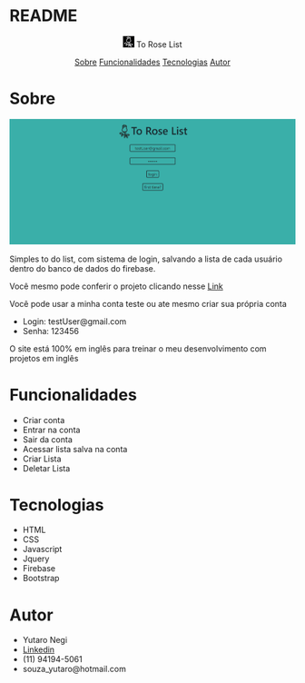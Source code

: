 # README

<p align="center"><img style = " -webkit-filter: invert(100%); filter: invert(100%);" src="./IMG/logo.png" width=20px> To Rose List </p>

<p align="center"> 
    <a href="#sobre">Sobre</a>
    <a href="#funcionalidades">Funcionalidades</a>
    <a href="#tecnologias">Tecnologias</a>
    <a href="#Autor">Autor</a>
 </p>

 # Sobre
 <img src="./IMG/GifForGit.gif" >

 <p>Simples to do list, com sistema de login, salvando a lista de cada usuário dentro do banco de dados do firebase.</p>
 <p>Você mesmo pode conferir o projeto clicando nesse <a href="https://yutaronegi.github.io/toRoseList/">Link</a></p>
 <p>Você pode usar a minha conta teste ou ate mesmo criar sua própria conta</p>
    <ul>
    <li>Login: testUser@gmail.com</li>
    <li>Senha: 123456</li>
 </ul>

 <p>O site está 100% em inglês para treinar o meu desenvolvimento com projetos em inglês</p>

 # Funcionalidades 
<ul>
    <li>Criar conta</li>
    <li>Entrar na conta</li>
    <li>Sair da conta</li>
    <li>Acessar lista salva na conta</li>
    <li>Criar Lista</li>
    <li>Deletar Lista</li>
 </ul>

 # Tecnologias
 <ul>
    <li>HTML</li>
    <li>CSS</li>
    <li>Javascript</li>
    <li>Jquery</li>
    <li>Firebase</li>
    <li>Bootstrap</li>
 </ul>

 # Autor

 <ul>
    <li>Yutaro Negi</li>
    <li><a href="https://www.linkedin.com/in/yutaronegi/">Linkedin</a></li>
    <li>(11) 94194-5061</li>
    <li>souza_yutaro@hotmail.com</li>
 </ul>

